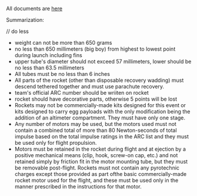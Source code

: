 All documents are [here](https://rocketcontest.org/resource/2024-american-rocketry-challenge-rules/)

Summarization:

 // do less

 - weight can not be more than 650 grams
 - no less than 650 millimeters (big boy) from highest to lowest point during launch including fins
 - upper tube's diameter should not exceed 57 millimeters, lower should be no less than 63.5 millimeters
 - All tubes must be no less than 6 inches
 - All parts of the rocket (other than disposable recovery wadding) must descend tethered together and must use parachute recovery.
 - team's official ARC number should be wriiten on rocket
 - rocket should have decorative parts, otherwise 5 points will be lost
 - Rockets may not be commercially-made kits designed for this event or kits designed to carry egg payloads with the only modification being the addition of an altimeter compartment. They must have only one stage.
 - Any number of motors may be used, but the motors used must not contain a combined total of more than 80 Newton-seconds of total impulse based on the total impulse ratings in the ARC list and they must be used only for flight propulsion.
 - Motors must be retained in the rocket during flight and at ejection by a positive mechanical means (clip, hook, screw-on cap, etc.) and not retained simply by friction fit in the motor mounting tube, but they must be removable post-flight. Rockets must not contain any pyrotechnic charges except those provided as part ofthe basic commercially-made rocket motor used for the flight, and these must be used only in the manner prescribed in the instructions for that motor.